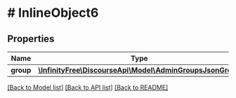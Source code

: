 # # InlineObject6

## Properties

Name | Type | Description | Notes
------------ | ------------- | ------------- | -------------
**group** | [**\InfinityFree\DiscourseApi\Model\AdminGroupsJsonGroup**](AdminGroupsJsonGroup.md) |  |

[[Back to Model list]](../../README.md#models) [[Back to API list]](../../README.md#endpoints) [[Back to README]](../../README.md)
